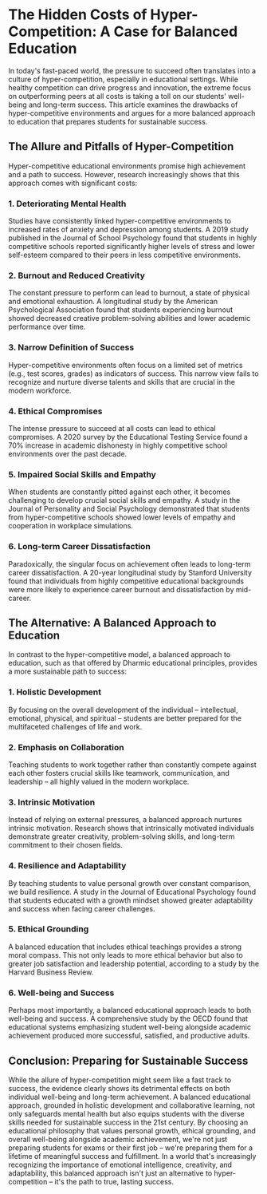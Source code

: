 # The Hidden Costs of Hyper-Competition: A Case for Balanced Education
In today's fast-paced world, the pressure to succeed often translates into a culture of hyper-competition, especially in educational settings. While healthy competition can drive progress and innovation, the extreme focus on outperforming peers at all costs is taking a toll on our students' well-being and long-term success. This article examines the drawbacks of hyper-competitive environments and argues for a more balanced approach to education that prepares students for sustainable success.
## The Allure and Pitfalls of Hyper-Competition
Hyper-competitive educational environments promise high achievement and a path to success. However, research increasingly shows that this approach comes with significant costs:
### 1. Deteriorating Mental Health
Studies have consistently linked hyper-competitive environments to increased rates of anxiety and depression among students. A 2019 study published in the Journal of School Psychology found that students in highly competitive schools reported significantly higher levels of stress and lower self-esteem compared to their peers in less competitive environments.
### 2. Burnout and Reduced Creativity
The constant pressure to perform can lead to burnout, a state of physical and emotional exhaustion. A longitudinal study by the American Psychological Association found that students experiencing burnout showed decreased creative problem-solving abilities and lower academic performance over time.
### 3. Narrow Definition of Success
Hyper-competitive environments often focus on a limited set of metrics (e.g., test scores, grades) as indicators of success. This narrow view fails to recognize and nurture diverse talents and skills that are crucial in the modern workforce.
### 4. Ethical Compromises
The intense pressure to succeed at all costs can lead to ethical compromises. A 2020 survey by the Educational Testing Service found a 70% increase in academic dishonesty in highly competitive school environments over the past decade.
### 5. Impaired Social Skills and Empathy
When students are constantly pitted against each other, it becomes challenging to develop crucial social skills and empathy. A study in the Journal of Personality and Social Psychology demonstrated that students from hyper-competitive schools showed lower levels of empathy and cooperation in workplace simulations.
### 6. Long-term Career Dissatisfaction
Paradoxically, the singular focus on achievement often leads to long-term career dissatisfaction. A 20-year longitudinal study by Stanford University found that individuals from highly competitive educational backgrounds were more likely to experience career burnout and dissatisfaction by mid-career.
## The Alternative: A Balanced Approach to Education
In contrast to the hyper-competitive model, a balanced approach to education, such as that offered by Dharmic educational principles, provides a more sustainable path to success:
### 1. Holistic Development
By focusing on the overall development of the individual – intellectual, emotional, physical, and spiritual – students are better prepared for the multifaceted challenges of life and work.
### 2. Emphasis on Collaboration
Teaching students to work together rather than constantly compete against each other fosters crucial skills like teamwork, communication, and leadership – all highly valued in the modern workplace.
### 3. Intrinsic Motivation
Instead of relying on external pressures, a balanced approach nurtures intrinsic motivation. Research shows that intrinsically motivated individuals demonstrate greater creativity, problem-solving skills, and long-term commitment to their chosen fields.
### 4. Resilience and Adaptability
By teaching students to value personal growth over constant comparison, we build resilience. A study in the Journal of Educational Psychology found that students educated with a growth mindset showed greater adaptability and success when facing career challenges.
### 5. Ethical Grounding
A balanced education that includes ethical teachings provides a strong moral compass. This not only leads to more ethical behavior but also to greater job satisfaction and leadership potential, according to a study by the Harvard Business Review.
### 6. Well-being and Success
Perhaps most importantly, a balanced educational approach leads to both well-being and success. A comprehensive study by the OECD found that educational systems emphasizing student well-being alongside academic achievement produced more successful, satisfied, and productive adults.
## Conclusion: Preparing for Sustainable Success
While the allure of hyper-competition might seem like a fast track to success, the evidence clearly shows its detrimental effects on both individual well-being and long-term achievement. A balanced educational approach, grounded in holistic development and collaborative learning, not only safeguards mental health but also equips students with the diverse skills needed for sustainable success in the 21st century.
By choosing an educational philosophy that values personal growth, ethical grounding, and overall well-being alongside academic achievement, we're not just preparing students for exams or their first job – we're preparing them for a lifetime of meaningful success and fulfillment. In a world that's increasingly recognizing the importance of emotional intelligence, creativity, and adaptability, this balanced approach isn't just an alternative to hyper-competition – it's the path to true, lasting success.
